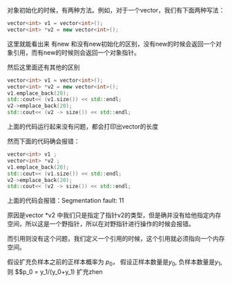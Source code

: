 对象初始化的时候，有两种方法。例如，对于一个vector，我们有下面两种写法：
```cpp
vector<int> v1 = vector<int>();
vector<int> *v2 = new vector<int>();
```
这里就能看出来 有new 和没有new初始化的区别，没有new的时候会返回一个对象引用，而有new的时候则会返回一个对象指针。

然后这里面还有其他的区别

```cpp
vector<int> v1 = vector<int>();
vector<int> *v2 = new vector<int>();
v1.emplace_back(20);
std::cout<< (v1.size()) << std::endl;
v2->emplace_back(20);
std::cout<< (v2 -> size()) << std::endl;
```

上面的代码运行起来没有问题，都会打印出vector的长度

然而下面的代码确会报错：

```cpp
vector<int> v1 ;
vector<int> *v2 ;
v1.emplace_back(20);
std::cout<< (v1.size()) << std::endl;
v2->emplace_back(20);
std::cout<< (v2 -> size()) << std::endl;
```
上面的代码会报错：Segmentation fault: 11

原因是vector<int> *v2 中我们只是指定了指针v2的类型，但是确并没有给他指定内存空间，所以这是一个野指针，所以在对野指针进行操作的时候会报错。

而引用则没有这个问题，我们定义一个引用的时候，这个引用就必须指向一个内存空间。


假设扩充负样本之前的正样本概率为 $p_0$， 假设正样本数量是$y_0$, 负样本数量是$y_1$,则
$$p_0 = y_1/(y_0+y_1)
扩充zhen
